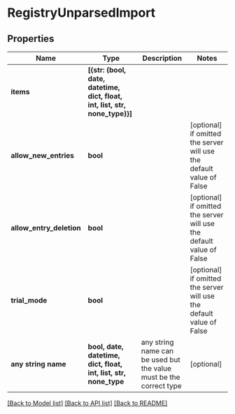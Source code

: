 # RegistryUnparsedImport


## Properties
Name | Type | Description | Notes
------------ | ------------- | ------------- | -------------
**items** | **[{str: (bool, date, datetime, dict, float, int, list, str, none_type)}]** |  | 
**allow_new_entries** | **bool** |  | [optional]  if omitted the server will use the default value of False
**allow_entry_deletion** | **bool** |  | [optional]  if omitted the server will use the default value of False
**trial_mode** | **bool** |  | [optional]  if omitted the server will use the default value of False
**any string name** | **bool, date, datetime, dict, float, int, list, str, none_type** | any string name can be used but the value must be the correct type | [optional]

[[Back to Model list]](../README.md#documentation-for-models) [[Back to API list]](../README.md#documentation-for-api-endpoints) [[Back to README]](../README.md)



